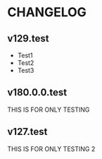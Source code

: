 # CHANGELOG

## v129.test
- Test1
- Test2
- Test3

## v180.0.0.test
THIS IS FOR ONLY TESTING

## v127.test
THIS IS FOR ONLY TESTING 2

